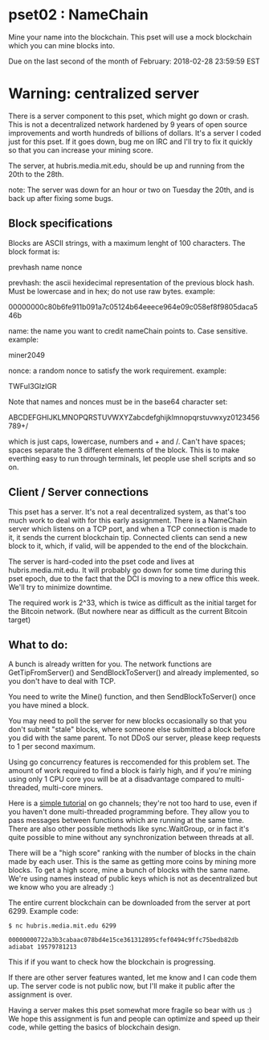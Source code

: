 
# pset02 : NameChain

Mine your name into the blockchain.  This pset will use a mock blockchain which you can mine blocks into.  

Due on the last second of the month of February: 2018-02-28 23:59:59 EST

# Warning: centralized server

There is a server component to this pset, which might go down or crash.  This is not a decentralized network hardened by 9 years of open source improvements and worth hundreds of billions of dollars.  It's a server I coded just for this pset.  If it goes down, bug me on IRC and I'll try to fix it quickly so that you can increase your mining score.

The server, at hubris.media.mit.edu, should be up and running from the 20th to the 28th.

note: The server was down for an hour or two on Tuesday the 20th, and is back up after fixing some bugs.  

## Block specifications

Blocks are ASCII strings, with a maximum lenght of 100 characters. The block format is:

prevhash name nonce

prevhash: the ascii hexidecimal representation of the previous block hash.  Must be lowercase and in hex; do not use raw bytes.
example:

00000000c80b6fe911b091a7c05124b64eeece964e09c058ef8f9805daca546b

name: the name you want to credit nameChain points to. Case sensitive.
example:

miner2049

nonce: a random nonce to satisfy the work requirement.
example:

TWFuI3GlzIGR

Note that names and nonces must be in the base64 character set:

ABCDEFGHIJKLMNOPQRSTUVWXYZabcdefghijklmnopqrstuvwxyz0123456789+/

which is just caps, lowercase, numbers and + and /.  Can't have spaces; spaces separate the 3 different elements of the block.
This is to make everthing easy to run through terminals, let people use shell scripts and so on.

## Client / Server connections

This pset has a server.  It's not a real decentralized system, as that's too much work to deal with for this early assignment.  There is a NameChain server which listens on a TCP port, and when a TCP connection is made to it, it sends the current blockchain tip.  Connected clients can send a new block to it, which, if valid, will be appended to the end of the blockchain.

The server is hard-coded into the pset code and lives at hubris.media.mit.edu.  It will probably go down for some time during this pset epoch, due to the fact that the DCI is moving to a new office this week.  We'll try to minimize downtime.  

The required work is 2^33, which is twice as difficult as the initial target for the Bitcoin network. (But nowhere near as difficult as the current Bitcoin target)

## What to do:

A bunch is already written for you.  The network functions are GetTipFromServer() and SendBlockToServer() and already implemented, so you don't have to deal with TCP.  

You need to write the Mine() function, and then SendBlockToServer() once you have mined a block.

You may need to poll the server for new blocks occasionally so that you don't submit "stale" blocks, where someone else submitted a block before you did with the same parent.  To not DDoS our server, please keep requests to 1 per second maximum.

Using go concurrency features is reccomended for this problem set.  The amount of work required to find a block is fairly high, and if you're mining using only 1 CPU core you will be at a disadvantage compared to multi-threaded, multi-core miners.

Here is a [simple tutorial](https://gobyexample.com/channels) on go channels; they're not too hard to use, even if you haven't done multi-threaded programming before.  They allow you to pass messages between functions which are running at the same time.  There are also other possible methods like sync.WaitGroup, or in fact it's quite possible to mine without any synchronization between threads at all.

There will be a "high score" ranking with the number of blocks in the chain made by each user.  This is the same as getting more coins by mining more blocks.  To get a high score, mine a bunch of blocks with the same name.  We're using names instead of public keys which is not as decentralized but we know who you are already :)

The entire current blockchain can be downloaded from the server at port 6299.  Example code:

```
$ nc hubris.media.mit.edu 6299

00000000722a3b3cabaac078bd4e15ce361312895cfef0494c9ffc75bedb82db adiabat 19579781213
```

This if if you want to check how the blockchain is progressing.

If there are other server features wanted, let me know and I can code them up.  The server code is not public now, but I'll make it public after the assignment is over.

Having a server makes this pset somewhat more fragile so bear with us :)  We hope this assignment is fun and people can optimize and speed up their code, while getting the basics of blockchain design.
